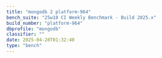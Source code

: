 ```yaml
---
title: "mongodb 2 platform-964"
bench_suite: "25w18 CI Weekly Benchmark - Build 2025.x"
build_number: "platform-964"
dbprofile: "mongodb"
classifier: ""
date: 2025-04-28T01:32:40
type: "bench"
---
```

